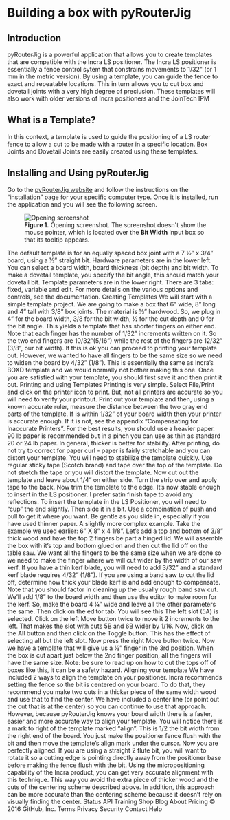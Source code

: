 # Building a box with pyRouterJig
## Introduction
pyRouterJig is a powerful application that allows you to create templates that are compatible with the Incra LS positioner. The Incra LS positioner is essentially a fence control sytem that constrains movements to 1/32" (or 1 mm in the metric version).  By using a template, you can guide the fence to exact and repeatable locations. This in turn allows you to cut box and dovetail joints with a very high degree of preciusion.  These templates will also work with older versions of Incra positioners and the JoinTech IPM
## What is a Template?
In this context, a template is used to guide the positioning of a LS router fence to allow a cut to be made with a router in a specific location.  Box Joints and Dovetail Joints are easily created using  these templates.
## Installing and Using pyRouterJig
Go to the [pyRouterJig website](http://lowrie.github.io/pyRouterJig/) and follow the instructions on the “installation” page for your specific computer type. Once it is installed, run the application and you will see the following screen.
<figure>
<a name="figure1"></a>
<img src="{{ site.baseurl }}/images/opening_screen_shot.png" alt="Opening screenshot">
<figcaption>
<b>Figure 1.</b>  Opening screenshot. The screenshot doesn't show the
mouse pointer, which is located over the <b>Bit Width</b> input box so that its tooltip appears.
</figcaption>
</figure>
The default template is for an equally spaced box joint with a 7 ½” x 3/4” board, using a ½” straight bit. 
Hardware parameters are in the lower left.  You can select a board width, board thickness (bit depth) and bit width.  To make a dovetail template, you specify the bit angle, this should match your dovetail bit. Template parameters are in the lower right. There are 3 tabs: fixed, variable and edit.  
For more details on the various options and controls, see the documentation.
Creating Templates
We will start with a simple template project.  We are going to make a box that 6” wide, 8” long and 4” tall with 3/8” box joints. The material is ½” hardwood.  So, we plug in 4” for the board width, 3/8 for the bit width, ½ for the cut depth and 0 for the bit angle.  This yields a template that has shorter fingers on either end. 
<screen shot>
Note that each finger has the number of 1/32” increments written on it. So the two end fingers are 10/32”(5/16”) while the rest of the fingers are 12/32” (3/8”, our bit width). If this is ok you can proceed to printing your template out.  However, we wanted to have all fingers to be the same size so we need to widen the board by 4/32” (1/8”).
<screen shot>
This is essentially the same as Incra’s BOXD <double check> template and we would normally not bother making this one.  
Once you are satisfied with your template, you should first save it and then print it out.
Printing and using Templates
Printing is very simple.  Select File/Print and click on the printer icon to print. But, not all printers are accurate so you will need to verify your printout.  Print out your template and then, using a known accurate ruler, measure the distance between the two gray end parts of the template. If is within 1/32” of your board width then your printer is accurate enough.  If it is not, see the appendix “Compensating for Inaccurate Printers”.
For the best results, you should use a heavier paper.  90 lb paper is recommended but in a pinch you can use as thin as standard 20 or 24 lb paper. In general, thicker is better for stability. After printing, do not try to correct for paper curl - paper is fairly stretchable and you can distort your template. You will need to stabilize the template quickly.  Use regular sticky tape (Scotch brand) and tape over the top of the template.  Do not stretch the tape or you will distort the template. Now cut out the template and leave about 1/4“ on either side. Turn the strip over and apply tape to the back.  Now trim the template to the edge. It’s now stable enough to insert in the LS positioner. I prefer satin finish tape to avoid any reflections.
<insert  3 pix of taping and cutting>
To insert the template in the LS Positioner, you will need to “cup” the end slightly.  Then side it in a bit.  Use a combination of push and pull to get it where you want. Be gentle as you slide in, especially if you have used thinner paper.
A slightly more complex example.
Take the example we used earlier: 6” X 8” x 4 1/8”.  Let’s add a top and bottom of 3/8” thick wood and have the top 2 fingers be part a hinged lid. We will assemble the box with it’s top and bottom glued on and then cut the lid off on the table saw.  We want all the fingers to be the same size when we are done so we need to make the finger where we will cut wider by the width of our saw kerf.  If you have a thin kerf blade, you will need to add 3/32” and a standard kerf blade requires 4/32” (1/8”). If you are using a band saw to cut the lid off, determine how thick your blade kerf is and add enough to compensate. Note that you should factor in cleaning up the usually rough band saw cut.  We’ll add 1/8” to the board width and then use the editor to make room for the kerf.
So, make the board 4 ¼” wide and leave all the other parameters the same.  Then click on the editor tab.  You will see this
<insert screen shot>
The left slot (5A) is selected. Click on the left Move button twice to move it 2 increments to the left.  That makes the slot with cuts 5B and 6B wider by 1/16. 
<insert screen shot>
Now, click on the All button and then click on the Toggle button. This has the effect of selecting all but the left slot.  Now press the right Move button twice.
<insert screen shot>
Now we have a template that will give us a ½” finger in the 3rd position.  When the box is cut apart just below the 2nd finger position, all the fingers will have the same size. Note: be sure to read up on how to cut the tops off of boxes like this, it can be a safety hazard.
Aligning your template
We have included 2 ways to align the template on your positioner.  Incra recommends setting the fence so the bit is centered on your board. To do that, they recommend you make two cuts in a thicker piece of the same width wood and use that to find the center. We have included a center line (or point out the cut that is at the center) so you can continue to use that approach.
However, because pyRouterJig knows your board width there is a faster, easier and more accurate way to align your template. You will notice there is a mark to right of the template marked “align”.  This is 1/2 the bit width from the right end of the board. You just make the positioner fence flush with the bit and then move the template’s align mark under the cursor. Now you are perfectly aligned.  If you are using a straight 2 flute bit, you will want to rotate it so a cutting edge is pointing directly away from the positioner base before making the fence flush with the bit. Using the micropositioning capability of the Incra product, you can get very accurate alignment with this technique. This way you avoid the extra piece of thicker wood and the cuts of the centering scheme described above. In addition, this approach can be more accurate than the centering scheme because it doesn’t rely on visually finding the center.
<some pix showing this>
Status API Training Shop Blog About Pricing
© 2016 GitHub, Inc. Terms Privacy Security Contact Help
